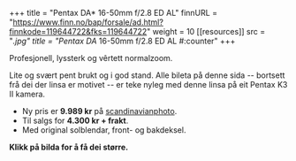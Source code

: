 +++
title = "Pentax DA* 16-50mm f/2.8 ED AL"
finnURL = "https://www.finn.no/bap/forsale/ad.html?finnkode=119644722&fks=119644722"
weight = 10
[[resources]]
src = "*.jpg"
title = "Pentax DA* 16-50mm f/2.8 ED AL #:counter"
+++

Profesjonell, lyssterk og vêrtett normalzoom.

 <!--more--> 

Lite og svært pent brukt og i god stand. Alle bileta på denne sida -- bortsett frå dei der linsa er motivet -- er teke nyleg med denne linsa på eit Pentax K3 II kamera.

* Ny pris er **9.989 kr** på [scandinavianphoto](https://www.scandinavianphoto.no/produkt/6033472/pentax/da-16-50mm-f-2-8-ed-al-if-sdm-profesjonell-normalzoom).
* Til salgs for **4.300 kr + frakt**.
* Med original solblendar, front- og bakdeksel.

**Klikk på bilda for å få dei større.**


